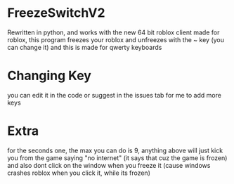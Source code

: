 # FreezeSwitchV2
Rewritten in python, and works with the new 64 bit roblox client
made for roblox, this program freezes your roblox and unfreezes with the ~ key (you can change it)
and this is made for qwerty keyboards
# Changing Key
you can edit it in the code or suggest in the issues tab for me to add more keys

# Extra
for the seconds one, the max you can do is 9, anything above will just kick you from the game saying "no internet" (it says that cuz the game is frozen)
and also dont click on the window when you freeze it (cause windows crashes roblox when you click it, while its frozen)
